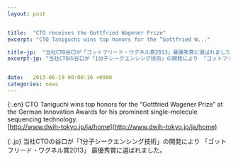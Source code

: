 ```yaml
---
layout: post


title:  "CTO receives the Gottfried Wagener Prize"
excerpt: "CTO Taniguchi wins top honors for the “Gottfried W..."

title-jp:  "当社CTO谷口が「ゴットフリード・ワグネル賞2013」最優秀賞に選ばれました。"
excerpt-jp: "当社CTOの谷口が「1分子シークエンシング技術」の開発により 「ゴットフリード・ワグネル賞2013」..."


date:   2013-06-19 00:00:16 +0900
categories: news
---
```


{:.en}
CTO Taniguchi wins top honors for the “Gottfried Wagener Prize” at the German Innovation Awards for his prominent single-molecule sequencing technology.   
[http://www.dwih-tokyo.jp/ja/home](http://www.dwih-tokyo.jp/ja/home)


{:.jp}
当社CTOの谷口が「1分子シークエンシング技術」の開発により 「ゴットフリード・ワグネル賞2013」 最優秀賞に選ばれました。